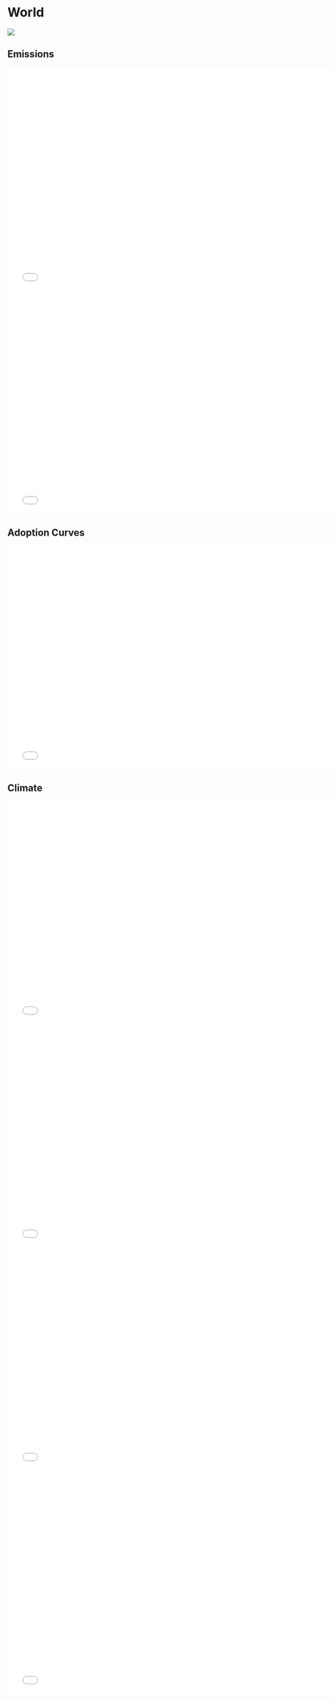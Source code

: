 



# World 
  
![](../region%20maps/World.png)  
  
  

## Emissions
<iframe id='igraph' scrolling='no' style='border:none' seamless='seamless' src= "mwedges-pathway-World-dauncsmxffi.html" height='500' width='150%'></iframe>  
<iframe id='igraph' scrolling='no' style='border:none' seamless='seamless' src= "emsubind-pathway-dauncsmxffi.html" height='500' width='150%'></iframe>  
  

## Adoption Curves
<iframe id='igraph' scrolling='no' style='border:none' seamless='seamless' src= "scurves-World-pathway-dauncsmxffi.html" height='500' width='150%'></iframe>  
  

## Climate
<iframe id='igraph' scrolling='no' style='border:none' seamless='seamless' src= "co2conc-World-dauncsmxffi.html" height='500' width='150%'></iframe>  
<iframe id='igraph' scrolling='no' style='border:none' seamless='seamless' src= "ghgconc-World-dauncsmxffi.html" height='500' width='150%'></iframe>  
<iframe id='igraph' scrolling='no' style='border:none' seamless='seamless' src= "forcing-World-dauncsmxffi.html" height='500' width='150%'></iframe>  
<iframe id='igraph' scrolling='no' style='border:none' seamless='seamless' src= "temp-World-dauncsmxffi.html" height='500' width='150%'></iframe>  
